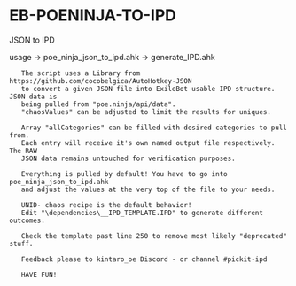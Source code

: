 # EB-POENINJA-TO-IPD
JSON to IPD

usage -> poe_ninja_json_to_ipd.ahk -> generate_IPD.ahk

       The script uses a Library from https://github.com/cocobelgica/AutoHotkey-JSON
       to convert a given JSON file into ExileBot usable IPD structure. JSON data is
       being pulled from "poe.ninja/api/data".
       "chaosValues" can be adjusted to limit the results for uniques.
       
       Array "allCategories" can be filled with desired categories to pull from.
       Each entry will receive it's own named output file respectively. The RAW
       JSON data remains untouched for verification purposes.

       Everything is pulled by default! You have to go into poe_ninja_json_to_ipd.ahk
       and adjust the values at the very top of the file to your needs.

       UNID- chaos recipe is the default behavior!
       Edit "\dependencies\__IPD_TEMPLATE.IPD" to generate different outcomes.

       Check the template past line 250 to remove most likely "deprecated" stuff.

       Feedback please to kintaro_oe Discord - or channel #pickit-ipd

       HAVE FUN!

